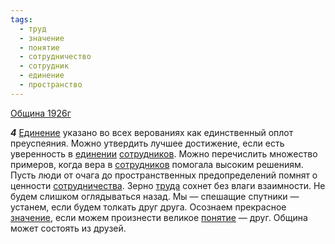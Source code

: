 ```yaml
---
tags:
  - труд
  - значение
  - понятие
  - сотрудничество
  - сотрудник
  - единение
  - пространство
---
```


[Община 1926г](https://127.0.0.1:4002/agni/1926)

___4___
[Единение](../../../tags/#единение) указано во всех верованиях как единственный оплот преуспеяния. Можно утвердить лучшее достижение, если есть уверенность в [единении](../../../tags/#единение) [сотрудников](../../../tags/#сотрудник). Можно перечислить множество примеров, когда вера в [сотрудников](../../../tags/#сотрудник) помогала высоким решениям. Пусть люди от очага до пространственных предопределений помнят о ценности [сотрудничества](../../../tags/#сотрудничество). Зерно [труда](../../../tags/#труд) сохнет без влаги взаимности. Не будем слишком оглядываться назад. Мы — спешащие спутники — устанем, если будем толкать друг друга. Осознаем прекрасное [значение](../../../tags/#значение), если можем произнести великое [понятие](../../../tags/#понятие) — друг. Община может состоять из друзей.   


